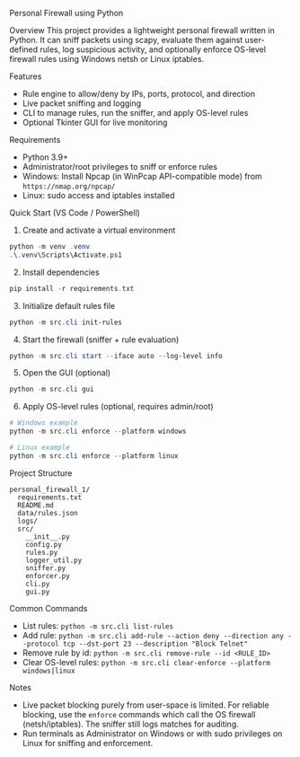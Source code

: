 Personal Firewall using Python

Overview
This project provides a lightweight personal firewall written in Python. It can sniff packets using scapy, evaluate them against user-defined rules, log suspicious activity, and optionally enforce OS-level firewall rules using Windows netsh or Linux iptables.

Features
- Rule engine to allow/deny by IPs, ports, protocol, and direction
- Live packet sniffing and logging
- CLI to manage rules, run the sniffer, and apply OS-level rules
- Optional Tkinter GUI for live monitoring

Requirements
- Python 3.9+
- Administrator/root privileges to sniff or enforce rules
- Windows: Install Npcap (in WinPcap API-compatible mode) from `https://nmap.org/npcap/`
- Linux: sudo access and iptables installed

Quick Start (VS Code / PowerShell)
1) Create and activate a virtual environment
```powershell
python -m venv .venv
.\.venv\Scripts\Activate.ps1
```

2) Install dependencies
```powershell
pip install -r requirements.txt
```

3) Initialize default rules file
```powershell
python -m src.cli init-rules
```

4) Start the firewall (sniffer + rule evaluation)
```powershell
python -m src.cli start --iface auto --log-level info
```

5) Open the GUI (optional)
```powershell
python -m src.cli gui
```

6) Apply OS-level rules (optional, requires admin/root)
```powershell
# Windows example
python -m src.cli enforce --platform windows

# Linux example
python -m src.cli enforce --platform linux
```

Project Structure
```
personal_firewall_1/
  requirements.txt
  README.md
  data/rules.json
  logs/
  src/
    __init__.py
    config.py
    rules.py
    logger_util.py
    sniffer.py
    enforcer.py
    cli.py
    gui.py
```

Common Commands
- List rules: `python -m src.cli list-rules`
- Add rule: `python -m src.cli add-rule --action deny --direction any --protocol tcp --dst-port 23 --description "Block Telnet"`
- Remove rule by id: `python -m src.cli remove-rule --id <RULE_ID>`
- Clear OS-level rules: `python -m src.cli clear-enforce --platform windows|linux`

Notes
- Live packet blocking purely from user-space is limited. For reliable blocking, use the `enforce` commands which call the OS firewall (netsh/iptables). The sniffer still logs matches for auditing.
- Run terminals as Administrator on Windows or with sudo privileges on Linux for sniffing and enforcement.


